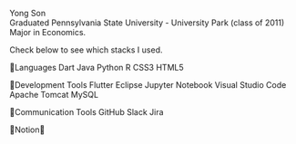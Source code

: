 Yong Son    
Graduated Pennsylvania State University - University Park (class of 2011)    
Major in Economics.    
   
Check below to see which stacks I used.   

🔧Languages
Dart Java Python R CSS3 HTML5

🔧Development Tools
Flutter Eclipse Jupyter Notebook Visual Studio Code
Apache Tomcat MySQL

🔧Communication Tools
GitHub Slack Jira


🌱Notion🌱



<!---
son00326/son00326 is a ✨ special ✨ repository because its `README.md` (this file) appears on your GitHub profile.
You can click the Preview link to take a look at your changes.
--->
